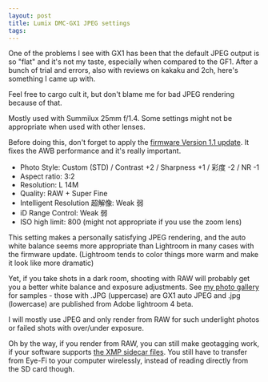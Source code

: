 ```yaml
---
layout: post
title: Lumix DMC-GX1 JPEG settings
tags: 
---
```

One of the problems I see with GX1 has been that the default JPEG output is so
"flat" and it's not my taste, especially when compared to the GF1. After a
bunch of trial and errors, also with reviews on kakaku and 2ch, here's
something I came up with.

Feel free to cargo cult it, but don't blame me for bad JPEG rendering because
of that.

Mostly used with Summilux 25mm f/1.4. Some settings might not be appropriate
when used with other lenses.

Before doing this, don't forget to apply the [firmware Version 1.1
update](http://weblog.bulknews.net/2012/01/25/lumix-dmc-gx1-firmware-update).
It fixes the AWB performance and it's really important.

* Photo Style: Custom (STD) / Contrast +2 / Sharpness +1 / 彩度 -2 / NR -1
* Aspect ratio: 3:2
* Resolution: L 14M
* Quality: RAW + Super Fine
* Intelligent Resolution 超解像: Weak 弱
* iD Range Control: Weak 弱
* ISO high limit: 800 (might not appropriate if you use the zoom lens)

This setting makes a personally satisfying JPEG rendering, and the auto white
balance seems more appropriate than Lightroom in many cases with the firmware
update. (Lightroom tends to color things more warm and make it look like more
dramatic)

Yet, if you take shots in a dark room, shooting with RAW will probably get you
a better white balance and exposure adjustments. See [my photo
gallery](http://www.flickr.com/photos/bulknews/) for samples - those with .JPG
(uppercase) are GX1 auto JPEG and .jpg (lowercase) are published from Adobe
lightroom 4 beta.

I will mostly use JPEG and only render from RAW for such underlight photos or
failed shots with over/under exposure.

Oh by the way, if you render from RAW, you can still make geotagging work, if
your software supports [the XMP sidecar
files](http://support.eye.fi/features/geo/what-is-geotagging/). You still have
to transfer from Eye-Fi to your computer wirelessly, instead of reading
directly from the SD card though.

